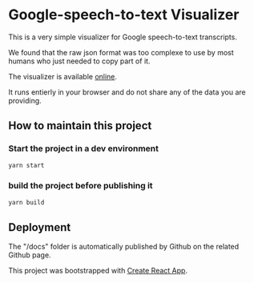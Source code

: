 # Google-speech-to-text Visualizer

This is a very simple visualizer for Google speech-to-text transcripts.

We found that the raw json format was too complexe to use by most humans who just needed to copy part of it.

The visualizer is available [online](https://teamstarter.github.io/google-speech-to-text-visualizer/).

It runs entierly in your browser and do not share any of the data you are providing.

## How to maintain this project

### Start the project in a dev environment

```sh
yarn start
```

### build the project before publishing it

```sh
yarn build
```

## Deployment

The "/docs" folder is automatically published by Github on the related Github page.

This project was bootstrapped with [Create React App](https://github.com/facebook/create-react-app).
